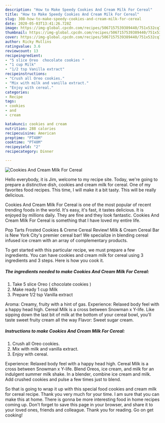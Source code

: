 ```yaml
---
description: "How to Make Speedy Cookies And Cream Milk For Cereal"
title: "How to Make Speedy Cookies And Cream Milk For Cereal"
slug: 308-how-to-make-speedy-cookies-and-cream-milk-for-cereal
date: 2020-05-03T13:41:26.728Z
image: https://img-global.cpcdn.com/recipes/5067157539389440/751x532cq70/cookies-and-cream-milk-for-cereal-recipe-main-photo.jpg
thumbnail: https://img-global.cpcdn.com/recipes/5067157539389440/751x532cq70/cookies-and-cream-milk-for-cereal-recipe-main-photo.jpg
cover: https://img-global.cpcdn.com/recipes/5067157539389440/751x532cq70/cookies-and-cream-milk-for-cereal-recipe-main-photo.jpg
author: Ricky Mullins
ratingvalue: 3.6
reviewcount: 13
recipeingredient:
- "5 slice Oreo  chocolate cookies "
- "1 cup Milk"
- "1/2 tsp Vanilla extract"
recipeinstructions:
- "Crush all Oreo cookies."
- "Mix with milk and vanilla extract."
- "Enjoy with cereal."
categories:
- Recipe
tags:
- cookies
- and
- cream

katakunci: cookies and cream 
nutrition: 288 calories
recipecuisine: American
preptime: "PT40M"
cooktime: "PT40M"
recipeyield: "2"
recipecategory: Dinner

---
```



![Cookies And Cream Milk For Cereal](https://img-global.cpcdn.com/recipes/5067157539389440/751x532cq70/cookies-and-cream-milk-for-cereal-recipe-main-photo.jpg)

Hello everybody, it is Jim, welcome to my recipe site. Today, we're going to prepare a distinctive dish, cookies and cream milk for cereal. One of my favorites food recipes. This time, I will make it a bit tasty. This will be really delicious.

Cookies And Cream Milk For Cereal is one of the most popular of recent trending foods in the world. It's easy, it's fast, it tastes delicious. It is enjoyed by millions daily. They are fine and they look fantastic. Cookies And Cream Milk For Cereal is something that I have loved my entire life.

Pop Tarts Frosted Cookies &amp; Creme Cereal Review! Milk &amp; Cream Cereal Bar is New York City&#39;s premier cereal bar! We specialize in blending cereal infused ice cream with an array of complementary products.


To get started with this particular recipe, we must prepare a few ingredients. You can have cookies and cream milk for cereal using 3 ingredients and 3 steps. Here is how you cook it.

<!--inarticleads1-->

##### The ingredients needed to make Cookies And Cream Milk For Cereal:

1. Take 5 slice Oreo ( chocolate cookies )
1. Make ready 1 cup Milk
1. Prepare 1/2 tsp Vanilla extract


Aroma: Creamy, fruity with a hint of gas. Experience: Relaxed body feel with a happy head high. Cereal Milk is a cross between Snowman x Y-life. Like sipping down the last bit of milk at the bottom of your cereal bowl, you&#39;ll taste sweet fruity cream all the way Flavor: Sweet sugar cream. 

<!--inarticleads2-->

##### Instructions to make Cookies And Cream Milk For Cereal:

1. Crush all Oreo cookies.
1. Mix with milk and vanilla extract.
1. Enjoy with cereal.


Experience: Relaxed body feel with a happy head high. Cereal Milk is a cross between Snowman x Y-life. Blend Oreos, ice cream, and milk for an indulgent summer milk shake. In a blender, combine ice cream and milk. Add crushed cookies and pulse a few times just to blend. 

So that is going to wrap it up with this special food cookies and cream milk for cereal recipe. Thank you very much for your time. I am sure that you can make this at home. There is gonna be more interesting food in home recipes coming up. Don't forget to save this page in your browser, and share it to your loved ones, friends and colleague. Thank you for reading. Go on get cooking!
